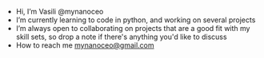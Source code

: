 - Hi, I’m Vasili @mynanoceo
- I’m currently learning to code in python, and working on several projects 
- I’m always open to collaborating on projects that are a good fit with my skill sets, so drop a note if there's anything you'd like to discuss
- How to reach me mynanoceo@gmail.com

<!---
mynanoceo/mynanoceo is a ✨ special ✨ repository because its `README.md` (this file) appears on your GitHub profile.
You can click the Preview link to take a look at your changes.
--->
